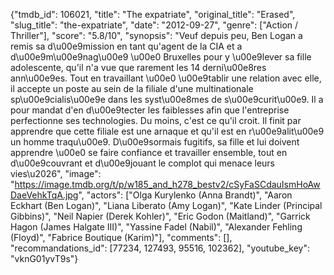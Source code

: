 {"tmdb_id": 106021, "title": "The expatriate", "original_title": "Erased", "slug_title": "the-expatriate", "date": "2012-09-27", "genre": ["Action / Thriller"], "score": "5.8/10", "synopsis": "Veuf depuis peu, Ben Logan a remis sa d\u00e9mission en tant qu'agent de la CIA et a d\u00e9m\u00e9nag\u00e9 \u00e0 Bruxelles pour y \u00e9lever sa fille adolescente, qu'il n'a vue que rarement les 14 derni\u00e8res ann\u00e9es. Tout en travaillant \u00e0 \u00e9tablir une relation avec elle, il accepte un poste au sein de la filiale d'une multinationale sp\u00e9cialis\u00e9e dans les syst\u00e8mes de s\u00e9curit\u00e9. Il a pour mandat d'en d\u00e9tecter les faiblesses afin que l'entreprise perfectionne ses technologies. Du moins, c'est ce qu'il croit. Il finit par apprendre que cette filiale est une arnaque et qu'il est en r\u00e9alit\u00e9 un homme traqu\u00e9. D\u00e9sormais fugitifs, sa fille et lui doivent apprendre \u00e0 se faire confiance et travailler ensemble, tout en d\u00e9couvrant et d\u00e9jouant le complot qui menace leurs vies\u2026", "image": "https://image.tmdb.org/t/p/w185_and_h278_bestv2/cSyFaSCdauIsmHoAwDaeVehkTqA.jpg", "actors": ["Olga Kurylenko (Anna Brandt)", "Aaron Eckhart (Ben Logan)", "Liana Liberato (Amy Logan)", "Kate Linder (Principal Gibbins)", "Neil Napier (Derek Kohler)", "Eric Godon (Maitland)", "Garrick Hagon (James Halgate III)", "Yassine Fadel (Nabil)", "Alexander Fehling (Floyd)", "Fabrice Boutique (Karim)"], "comments": [], "recommandations_id": [77234, 127493, 95516, 102362], "youtube_key": "vknG01yvT9s"}